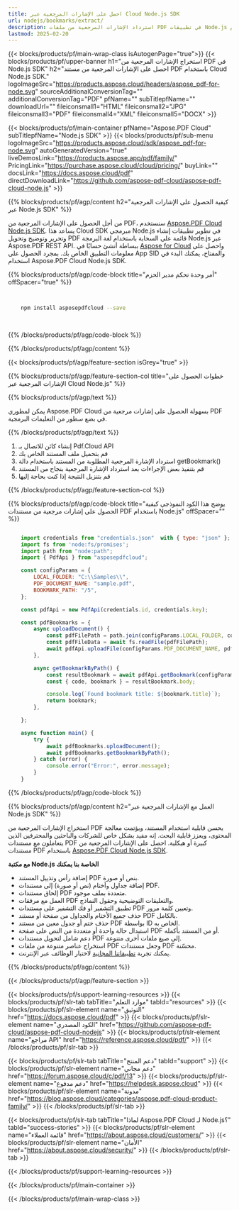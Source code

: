 ```yaml
---
title: احصل على الإشارات المرجعية عبر Cloud Node.js SDK
url: nodejs/bookmarks/extract/
description: استرداد الإشارات المرجعية من ملفات PDF في تطبيقات Node.js الخاصة بك باستخدام Aspose.PDF Cloud SDK.
lastmod: 2025-02-20
---
```


{{< blocks/products/pf/main-wrap-class isAutogenPage="true">}}
{{< blocks/products/pf/upper-banner h1="استخراج الإشارات المرجعية من PDF في Node.js SDK" h2="احصل على الإشارات المرجعية من مستند PDF باستخدام Cloud Node.js SDK." logoImageSrc="https://products.aspose.cloud/headers/aspose_pdf-for-node.svg" sourceAdditionalConversionTag="" additionalConversionTag="PDF" pfName="" subTitlepfName="" downloadUrl="" fileiconsmall1="HTML" fileiconsmall2="JPG" fileiconsmall3="PDF" fileiconsmall4="XML" fileiconsmall5="DOCX" >}}

{{< blocks/products/pf/main-container pfName="Aspose.PDF Cloud" subTitlepfName="Node.js SDK" >}}
{{< blocks/products/pf/sub-menu logoImageSrc="https://products.aspose.cloud/sdk/aspose_pdf-for-node.svg"
autoGeneratedVersion="true"
liveDemosLink="https://products.aspose.app/pdf/family/" PricingLink="https://purchase.aspose.cloud/cloud/pricing/" buyLink="" docsLink="https://docs.aspose.cloud/pdf"  directDownloadLink="https://github.com/aspose-pdf-cloud/aspose-pdf-cloud-node.js" >}}

{{% blocks/products/pf/agp/content h2="كيفية الحصول على الإشارات المرجعية عبر Node.js SDK" %}}

من أجل الحصول على الإشارات المرجعية من PDF، سنستخدم
[Aspose.PDF Cloud Node.js SDK](https://products.aspose.cloud/pdf/nodejs/). يساعد هذا Cloud SDK مبرمجي Node.js في تطوير تطبيقات إنشاء وتحرير وتوضيح وتحويل PDF قائمة على السحابة باستخدام لغة البرمجة Node.js عبر Aspose.PDF REST API. ببساطة أنشئ حسابًا في [Aspose for Cloud](https://dashboard.aspose.cloud/#/apps) واحصل على معلومات التطبيق الخاص بك. بمجرد الحصول على App SID والمفتاح، يمكنك البدء في استخدام Aspose.PDF Cloud Node.js SDK.

{{% blocks/products/pf/agp/code-block title="أمر وحدة تحكم مدير الحزم" offSpacer="true" %}}

```bash

     
    npm install asposepdfcloud --save
     
     

```

{{% /blocks/products/pf/agp/code-block %}}

{{% /blocks/products/pf/agp/content %}}

{{< blocks/products/pf/agp/feature-section isGrey="true" >}}

{{% blocks/products/pf/agp/feature-section-col title="خطوات الحصول على الإشارات المرجعية عبر Cloud Node.js" %}}

{{% blocks/products/pf/agp/text %}}

يمكن لمطوري Aspose.PDF Cloud بسهولة الحصول على إشارات مرجعية من PDF في بضع سطور من التعليمات البرمجية.

{{% /blocks/products/pf/agp/text %}}

1. إنشاء كائن للاتصال بـ Pdf.Cloud API
1. قم بتحميل ملف المستند الخاص بك
1. استرداد الإشارة المرجعية المطلوبة من المستند باستخدام دالة getBookmark()
1. قم بتنفيذ بعض الإجراءات بعد استرداد الإشارة المرجعية بنجاح من المستند
1. قم بتنزيل النتيجة إذا كنت بحاجة إليها

{{% /blocks/products/pf/agp/feature-section-col %}}


{{% blocks/products/pf/agp/code-block title="يوضح هذا الكود النموذجي كيفية الحصول على إشارات مرجعية من مستندات PDF باستخدام Node.js" offSpacer="" %}}

```js

    import credentials from "credentials.json"  with { type: "json" }; // json-file in this format: { "id": "*****", "key": "*******" }
    import fs from 'node:fs/promises';
    import path from "node:path";
    import { PdfApi } from "asposepdfcloud";

    const configParams = {
        LOCAL_FOLDER: "C:\\Samples\\",
        PDF_DOCUMENT_NAME: "sample.pdf",
        BOOKMARK_PATH: "/5",
    };

    const pdfApi = new PdfApi(credentials.id, credentials.key);

    const pdfBookmarks = {
        async uploadDocument() {
            const pdfFilePath = path.join(configParams.LOCAL_FOLDER, configParams.PDF_DOCUMENT_NAME);
            const pdfFileData = await fs.readFile(pdfFilePath);
            await pdfApi.uploadFile(configParams.PDF_DOCUMENT_NAME, pdfFileData);
        },

        async getBookmarkByPath() {
            const resultBookmark = await pdfApi.getBookmark(configParams.PDF_DOCUMENT_NAME, configParams.BOOKMARK_PATH);
            const { code, bookmark } = resultBookmark.body;

            console.log(`Found bookmark title: ${bookmark.title}`);
            return bookmark;
        },

    };

    async function main() {
        try {
            await pdfBookmarks.uploadDocument();
            await pdfBookmarks.getBookmarkByPath();
        } catch (error) {
            console.error("Error:", error.message);
        }
    }
```

{{% /blocks/products/pf/agp/code-block %}}

{{% blocks/products/pf/agp/content h2="العمل مع الإشارات المرجعية عبر Node.js SDK" %}}

استخراج الإشارات المرجعية من PDF يحسن قابلية استخدام المستند، ويؤتمت معالجة المحتوى، ويعزز قابلية البحث. إنه مفيد بشكل خاص للشركات والباحثين والمحترفين الذين يتعاملون مع مستندات PDF كبيرة أو هيكلية.
احصل على الإشارات المرجعية من مستندات PDF باستخدام [Aspose.PDF Cloud Node.js SDK](https://products.aspose.cloud/pdf/nodejs/).

**مع مكتبة Node.js الخاصة بنا يمكنك**

+ إضافة رأس وتذييل المستند PDF بنص أو صورة.
+ إضافة جداول وأختام (نص أو صورة) إلى مستندات PDF.
+ إلحاق مستندات PDF متعددة بملف موجود.
+ العمل مع مرفقات PDF والتعليقات التوضيحية وحقول النماذج.
+ تطبيق التشفير أو فك التشفير على مستندات PDF وتعيين كلمة مرور.
+ حذف جميع الأختام والجداول من صفحة أو مستند PDF بالكامل.
+ حذف ختم أو جدول معين من مستند PDF بواسطة ID الخاص به.
+ استبدال حالة واحدة أو متعددة من النص على صفحة PDF أو من المستند بأكمله.
+ دعم شامل لتحويل مستندات PDF إلى صيغ ملفات أخرى متنوعة.
+ استخراج عناصر متنوعة من ملفات PDF وجعل مستندات PDF محسّنة.
+ يمكنك تجربة [تطبيقاتنا المجانية](https://products.aspose.app/pdf/family/) لاختبار الوظائف عبر الإنترنت.

{{% /blocks/products/pf/agp/content %}}

{{< /blocks/products/pf/agp/feature-section >}}

{{< blocks/products/pf/support-learning-resources >}}
{{< blocks/products/pf/slr-tab tabTitle="موارد التعلم" tabId="resources" >}}
{{< blocks/products/pf/slr-element name="التوثيق" href="https://docs.aspose.cloud/pdf" >}}
{{< blocks/products/pf/slr-element name="الكود المصدري" href="https://github.com/aspose-pdf-cloud/aspose-pdf-cloud-nodejs" >}}
{{< blocks/products/pf/slr-element name="مراجع API" href="https://reference.aspose.cloud/pdf/" >}}
{{< /blocks/products/pf/slr-tab >}}

{{< blocks/products/pf/slr-tab tabTitle="دعم المنتج" tabId="support" >}}
{{< blocks/products/pf/slr-element name="دعم مجاني" href="https://forum.aspose.cloud/c/pdf/13" >}}
{{< blocks/products/pf/slr-element name="دعم مدفوع" href="https://helpdesk.aspose.cloud" >}}
{{< blocks/products/pf/slr-element name="مدونة" href="https://blog.aspose.cloud/categories/aspose.pdf-cloud-product-family/" >}}
{{< /blocks/products/pf/slr-tab >}}

{{< blocks/products/pf/slr-tab tabTitle="لماذا Aspose.PDF Cloud لـ Node.js؟" tabId="success-stories" >}}
{{< blocks/products/pf/slr-element name="قائمة العملاء" href="https://about.aspose.cloud/customers/" >}}
{{< blocks/products/pf/slr-element name="الأمان" href="https://about.aspose.cloud/security/" >}}
{{< /blocks/products/pf/slr-tab >}}

{{< /blocks/products/pf/support-learning-resources >}}

<!-- aboutfile Ends -->

{{< /blocks/products/pf/main-container >}}

{{< /blocks/products/pf/main-wrap-class >}}



